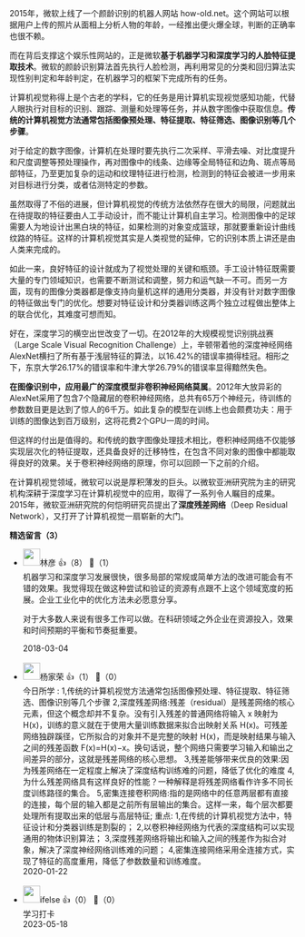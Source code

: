 2015年，微软上线了一个颜龄识别的机器人网站 how-old.net。这个网站可以根据用户上传的照片从面相上分析人物的年龄，一经推出便火爆全球，判断的正确率也很不赖。

而在背后支撑这个娱乐性网站的，正是微软**基于机器学习和深度学习的人脸特征提取技术**。微软的颜龄识别算法首先执行人脸检测，再利用常见的分类和回归算法实现性别判定和年龄判定，在机器学习的框架下完成所有的任务。

计算机视觉称得上是个古老的学科，它的任务是用计算机实现视觉感知功能，代替人眼执行对目标的识别、跟踪、测量和处理等任务，并从数字图像中获取信息。**传统的计算机视觉方法通常包括图像预处理、特征提取、特征筛选、图像识别等几个步骤**。

对于给定的数字图像，计算机在处理时要先执行二次采样、平滑去噪、对比度提升和尺度调整等预处理操作，再对图像中的线条、边缘等全局特征和边角、斑点等局部特征，乃至更加复杂的运动和纹理特征进行检测，检测到的特征会被进一步用来对目标进行分类，或者估测特定的参数。

虽然取得了不俗的进展，但计算机视觉的传统方法依然存在很大的局限，问题就出在待提取的特征要由人工手动设计，而不能让计算机自主学习。检测图像中的足球需要人为地设计出黑白块的特征，如果检测的对象变成篮球，那就要重新设计曲线纹路的特征。这样的计算机视觉其实是人类视觉的延伸，它的识别本质上讲还是由人类来完成的。

如此一来，良好特征的设计就成为了视觉处理的关键和瓶颈。手工设计特征既需要大量的专门领域知识，也需要不断测试和调整，努力和运气缺一不可。而另一方面，现有的图像分类器都是像支持向量机这样的通用分类器，并没有针对数字图像的特征做出专门的优化。想要对特征设计和分类器训练这两个独立过程做出整体上的联合优化，其难度可想而知。

好在，深度学习的横空出世改变了一切。在2012年的大规模视觉识别挑战赛（Large Scale Visual Recognition Challenge）上，辛顿带着他的深度神经网络AlexNet横扫了所有基于浅层特征的算法，以16.42%的错误率摘得桂冠。相形之下，东京大学26.17%的错误率和牛津大学26.79%的错误率显得黯然失色。

**在图像识别中，应用最广的深度模型非卷积神经网络莫属**。2012年大放异彩的AlexNet采用了包含7个隐藏层的卷积神经网络，总共有65万个神经元，待训练的参数数目更是达到了惊人的6千万。如此复杂的模型在训练上也会颇费功夫：用于训练的图像达到百万级别，这将花费2个GPU一周的时间。

但这样的付出是值得的。和传统的数字图像处理技术相比，卷积神经网络不仅能够实现层次化的特征提取，还具备良好的迁移特性，在包含不同对象的图像中都能取得良好的效果。关于卷积神经网络的原理，你可以回顾一下之前的介绍。

在计算机视觉领域，微软可以说是厚积薄发的巨头。以微软亚洲研究院为主的研究机构深耕于深度学习在计算机视觉中的应用，取得了一系列令人瞩目的成果。2015年，微软亚洲研究院的何恺明研究员提出了**深度残差网络**（Deep Residual Network），又打开了计算机视觉一扇崭新的大门。
<div><strong>精选留言（3）</strong></div><ul>
<li><img src="https://static001.geekbang.org/account/avatar/00/0f/c1/a7/5e66d331.jpg" width="30px"><span>林彦</span> 👍（8） 💬（1）<div>机器学习和深度学习发展很快，很多局部的常规或简单方法的改进可能会有不错的效果。我觉得现在做这种尝试和验证的资源有点跟不上这个领域宽度的拓展。企业工业化中的优化方法未必愿意分享。

对于大多数人来说有很多工作可以做。在科研领域之外企业在资源投入，效果和时间预期的平衡和节奏挺重要。</div>2018-03-04</li><br/><li><img src="http://thirdwx.qlogo.cn/mmopen/vi_32/g1icQRbcv1QvJ5U8Cqk0ZqMH5PcMTXcZ8TpS5utE4SUzHcnJA3FYGelHykpzTfDh55ehE8JO9Zg9VGSJW7Wxibxw/132" width="30px"><span>杨家荣</span> 👍（1） 💬（0）<div>今日所学 :
1,传统的计算机视觉方法通常包括图像预处理、特征提取、特征筛选、图像识别等几个步骤
2,深度残差网络:残差（residual）是残差网络的核心元素，但这个概念却并不复杂。没有引入残差的普通网络将输入 x 映射为 H(x)，训练的意义就在于使用大量训练数据来拟合出映射关系 H(x)。可残差网络独辟蹊径，它所拟合的对象并不是完整的映射 H(x)，而是映射结果与输入之间的残差函数 F(x)=H(x)−x。换句话说，整个网络只需要学习输入和输出之间差异的部分，这就是残差网络的核心思想。
3,残差能够带来优良的效果:因为残差网络在一定程度上解决了深度结构训练难的问题，降低了优化的难度
4,为什么残差网络具有这样良好的性能？一种解释是将残差网络看作许多不同长度训练路径的集合。
5,密集连接卷积网络:指的是网络中的任意两层都有直接的连接，每个层的输入都是之前所有层输出的集合。这样一来，每个层次都要处理所有提取出来的低层与高层特征;
重点:
1,在传统的计算机视觉方法中，特征设计和分类器训练是割裂的；
2,以卷积神经网络为代表的深度结构可以实现通用的物体识别算法；
3,深度残差网络将输出和输入之间的残差作为拟合对象，解决了深度神经网络训练难的问题；
4,密集连接网络采用全连接方式，实现了特征的高度重用，降低了参数数量和训练难度。</div>2020-01-22</li><br/><li><img src="https://static001.geekbang.org/account/avatar/00/26/eb/d7/90391376.jpg" width="30px"><span>ifelse</span> 👍（0） 💬（0）<div>学习打卡</div>2023-05-18</li><br/>
</ul>